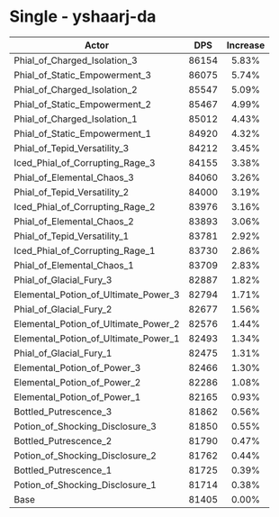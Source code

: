 # Single - yshaarj-da
| Actor | DPS | Increase |
|---|:---:|:---:|
|Phial_of_Charged_Isolation_3|86154|5.83%|
|Phial_of_Static_Empowerment_3|86075|5.74%|
|Phial_of_Charged_Isolation_2|85547|5.09%|
|Phial_of_Static_Empowerment_2|85467|4.99%|
|Phial_of_Charged_Isolation_1|85012|4.43%|
|Phial_of_Static_Empowerment_1|84920|4.32%|
|Phial_of_Tepid_Versatility_3|84212|3.45%|
|Iced_Phial_of_Corrupting_Rage_3|84155|3.38%|
|Phial_of_Elemental_Chaos_3|84060|3.26%|
|Phial_of_Tepid_Versatility_2|84000|3.19%|
|Iced_Phial_of_Corrupting_Rage_2|83976|3.16%|
|Phial_of_Elemental_Chaos_2|83893|3.06%|
|Phial_of_Tepid_Versatility_1|83781|2.92%|
|Iced_Phial_of_Corrupting_Rage_1|83730|2.86%|
|Phial_of_Elemental_Chaos_1|83709|2.83%|
|Phial_of_Glacial_Fury_3|82887|1.82%|
|Elemental_Potion_of_Ultimate_Power_3|82794|1.71%|
|Phial_of_Glacial_Fury_2|82677|1.56%|
|Elemental_Potion_of_Ultimate_Power_2|82576|1.44%|
|Elemental_Potion_of_Ultimate_Power_1|82493|1.34%|
|Phial_of_Glacial_Fury_1|82475|1.31%|
|Elemental_Potion_of_Power_3|82466|1.30%|
|Elemental_Potion_of_Power_2|82286|1.08%|
|Elemental_Potion_of_Power_1|82165|0.93%|
|Bottled_Putrescence_3|81862|0.56%|
|Potion_of_Shocking_Disclosure_3|81850|0.55%|
|Bottled_Putrescence_2|81790|0.47%|
|Potion_of_Shocking_Disclosure_2|81762|0.44%|
|Bottled_Putrescence_1|81725|0.39%|
|Potion_of_Shocking_Disclosure_1|81714|0.38%|
|Base|81405|0.00%|
